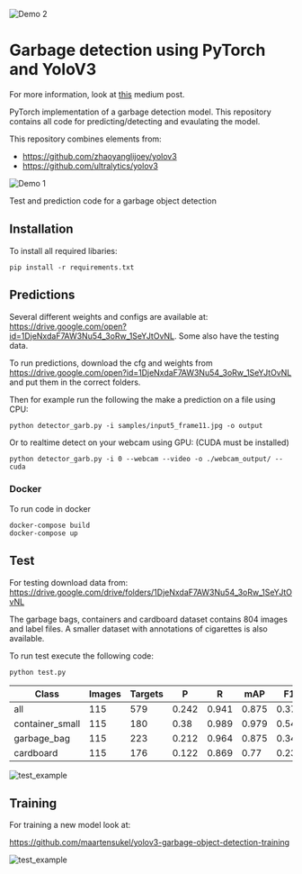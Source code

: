![Demo 2](https://github.com/maartensukel/yolov3-pytorch-garbage-detection/raw/master/demo/garb_demo_2.gif)

# Garbage detection using PyTorch and YoloV3

For more information, look at [this](https://medium.com/maarten-sukel/garbage-object-detection-using-pytorch-and-yolov3-d6c4e0424a10) medium post.

PyTorch implementation of a garbage detection model. This repository contains all code for predicting/detecting and evaulating the model.

This repository combines elements from:
* https://github.com/zhaoyanglijoey/yolov3
* https://github.com/ultralytics/yolov3

![Demo 1](https://github.com/maartensukel/yolov3-pytorch-garbage-detection/raw/master/demo/garb_demo_1.gif)

Test and prediction code for a garbage object detection

## Installation

To install all required libaries:
```
pip install -r requirements.txt
```

## Predictions

Several different weights and configs are available at: https://drive.google.com/open?id=1DjeNxdaF7AW3Nu54_3oRw_1SeYJtOvNL. Some also have the testing data.

To run predictions, download the cfg and weights from https://drive.google.com/open?id=1DjeNxdaF7AW3Nu54_3oRw_1SeYJtOvNL and put them in the correct folders. 

Then for example run the following the make a prediction on a file using CPU:

```
python detector_garb.py -i samples/input5_frame11.jpg -o output
```

Or to realtime detect on your webcam using GPU: (CUDA must be installed)
```
python detector_garb.py -i 0 --webcam --video -o ./webcam_output/ --cuda
```

### Docker

To run code in docker
```
docker-compose build
docker-compose up
```

## Test

For testing download data from:
https://drive.google.com/drive/folders/1DjeNxdaF7AW3Nu54_3oRw_1SeYJtOvNL

The garbage bags, containers and cardboard dataset contains 804 images and label files. A smaller dataset with annotations of cigarettes is also available.

To run test execute the following code:

```
python test.py
```

| Class           | Images | Targets | P     | R     | mAP   | F1    |
|-----------------|--------|---------|-------|-------|-------|-------|
| all             | 115    | 579     | 0.242 | 0.941 | 0.875 | 0.376 |
| container_small | 115    | 180     | 0.38  | 0.989 | 0.979 | 0.549 |
| garbage_bag     | 115    | 223     | 0.212 | 0.964 | 0.875 | 0.348 |
| cardboard       | 115    | 176     | 0.122 | 0.869 | 0.77  | 0.231 |



![test_example](https://github.com/maartensukel/yolov3-pytorch-garbage-detection/raw/master/test_batch0.jpg)

## Training
For training a new model look at:

https://github.com/maartensukel/yolov3-garbage-object-detection-training

![test_example](https://github.com/maartensukel/yolov3-pytorch-garbage-detection/raw/master/loss.png)
